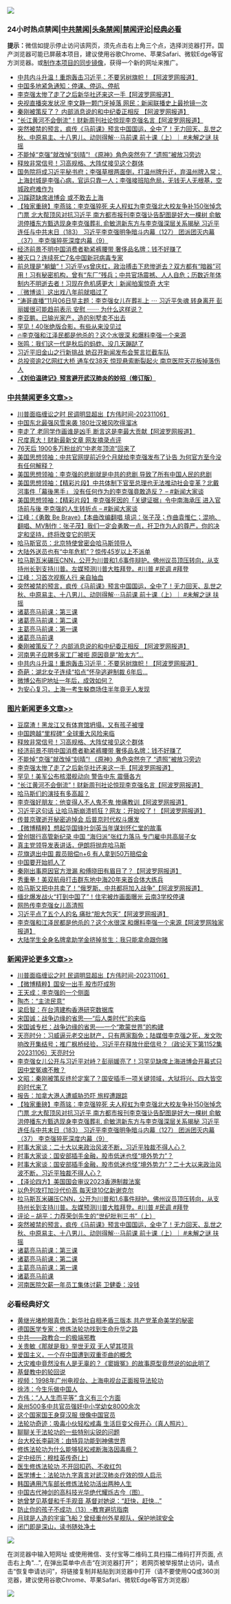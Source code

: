 ![](https://raw.githubusercontent.com/jsvpn/jsproxy/dev/64photo/fqnews-qr.jpg)

<div id="tt">
<h3>24小时热点禁闻|<a href="#%E4%B8%AD%E5%85%B1%E7%A6%81%E9%97%BB%E6%9B%B4%E5%A4%9A%E6%96%87%E7%AB%A0">中共禁闻</a>|<a href="#%E5%9B%BE%E7%89%87%E6%96%B0%E9%97%BB%E6%9B%B4%E5%A4%9A%E6%96%87%E7%AB%A0">头条禁闻</a>|<a href="#%E6%96%B0%E9%97%BB%E8%AF%84%E8%AE%BA%E6%9B%B4%E5%A4%9A%E6%96%87%E7%AB%A0">禁闻评论|<a href="#%E5%BF%85%E7%9C%8B%E7%BB%8F%E5%85%B8%E5%A5%BD%E6%96%87">经典必看</a></h3>
<div><b>提示：</b>微信如提示停止访问该网页，须先点击右上角三个点，选择浏览器打开。国产浏览器可能已屏蔽本项目，建议使用谷歌Chrome、苹果Safari、微软Edge等官方浏览器。或<a href="%E5%88%B6%E4%BD%9Cgit%E7%A6%81%E9%97%BB%E9%95%9C%E5%83%8F.md">制作本项目的同步镜像</a>，获得一个新的网址来推广。</div>
<ul>

<li><a href="/cbnews/20231106/1957449.md">中共内斗升温！重炮轰击习近平：不要另树旗帜！【阿波罗网报道】</a></li>
<li><a href="/cnnews/20231106/1957410.md">中国多地紧急通知：停课、停运、停航</a></li>
<li><a href="/topimagenews/20231106/1957444.md">李克强太惨了走了之后新华社还来这一手【阿波罗网报道】</a></li>
<li><a href="/baitai/20231106/1957497.md">央视直播突发状况 李文静一颗门牙掉落 网民：新闻联播史上最抢镜一次</a></li>
<li><a href="/cbnews/20231106/1957506.md">秦刚被策反了？ 内部消息说的和中纪委正相反 【阿波罗网报道】</a></li>
<li><a href="/topimagenews/20231106/1957393.md">“长江黄河不会倒流”！财新周刊社论惊现李克强名言【阿波罗网报道】</a></li>
<li><a href="/comments/20231106/1957519.md">突然被禁的预言，疯传《马前课》预言中国国运，全中了！无力回天、乱世之秋、中原易主、十八男儿、动则得解⋯马前课 前十课（上）｜ #未解之谜 扶摇</a></li>
<li><a href="/topimagenews/20231106/1957448.md">不能悼“克强”就改悼“刻晴”! 《原神》角色突然夯了 “遗照”被放习旁边</a></li>
<li><a href="/topimagenews/20231107/1957710.md">释放非常信号！习高规格、大阵仗接见这个群体</a></li>
<li><a href="/sohnews/20231106/1957596.md">国务院将成习近平秘书府；李强草根两面倒，打温州牌升迁，弃温州牌入常；上海封城是李强心病，官运只靠一人；李强接班陷危局，无钱无人无根基，空城政府难作为</a></li>
<li><a href="/ssgc/20231106/1957559.md">习蹊跷缺席进博会 或不敢去上海</a></li>
<li><a href="/comments/20231107/1957651.md">【独家重磅】李燕铭：李克强猝死 夫人程虹为李克强北大校友争补150张悼念门票 北大帮顶风对抗习近平 南方都市报刊李克强讣告配图是好大一棵树 俞敏洪停播东方甄选现身李克强葬礼 俞敏洪新东方与李克强深层关系揭秘 习近平连任与中共末日（183） 习近平李克强明争暗斗内幕（127） 团派团灭内幕（37） 李克强猝死深度内幕（9）</a></li>
<li><a href="/topimagenews/20231106/1957583.md">经济前景不明中国消费者勒紧裤腰带 奢侈品名牌：钱不好赚了</a></li>
<li><a href="/baitai/20231107/1957674.md">被灭口？连续死亡7名中国新冠病毒专家</a></li>
<li><a href="/sohnews/20231106/1957397.md">前总理是“躺鎗”！习近平vs曾庆红，政治搏击下悲惨逝去？双方都有“暗器”可用！习有秘密机构，曾有“东厂”残兵；中共官场震撼、人人自危；历数近年体制内不明逝去者！习现在危机感更大｜新闻拍案惊奇 大宇</a></li>
<li><a href="/ssgc/20231106/1957399.md">〖微博谈〗这出戏八年前就唱过了</a></li>
<li><a href="/sohnews/20231106/1957563.md">“涛哥直播”11月06日早主题：李克强女儿在葬礼上 ⋯ 习近平失魂 转身离开 彭丽媛很可能趋前表示 安慰 ⋯⋯ 为什么这样说？</a></li>
<li><a href="/yule/20231106/1957432.md">李亚鹏，已输光家产，造的别墅卖不出去</a></li>
<li><a href="/lifebaike/20231106/1957469.md">罕见！40张绝版合影，有些从来没见过</a></li>
<li><a href="/sohnews/20231106/1957419.md">🔥李克强和江泽民都是他杀的？这个水很深 和爆料李强一个来源</a></li>
<li><a href="/baitai/20231107/1957692.md">张鸣：我们这一代是秋后的蚂蚱、没几天蹦跶了</a></li>
<li><a href="/baitai/20231106/1957502.md">习近平旧金山之行新挑战 她召开新闻发布会誓言拦截车队</a></li>
<li><a href="/baitai/20231106/1957554.md">总投资逾2亿网红大桥 通车仅38天 惊现悬索断裂起火 南京医院天花板掉落伤人</a></li>
<li><b><a href="/comments/20200207/1272816.md" target="_blank">《刘伯温碑记》预言避开武汉肺炎的妙招（修订版）</a></b></li>
</ul>
</div>

<div class="catlist">
<h3><a href="/cbnews/" target="_blank">中共禁闻</a><span><a href="/cbnews/" target="_blank" rel="nofollow">更多文章>></a></span></h3>
<ul>
<li><a href="/comments/20231107/1957822.md" target="_blank">川普面临缠讼之时 民调明显超出【方伟时间-20231106】</a></li>
<li><a href="/cbnews/20231107/1957769.md" target="_blank">中国东北最强风雪来袭 180壮汉被风吹得溜冰</a></li>
<li><a href="/cbnews/20231107/1957733.md" target="_blank">李走了 老同学作画谁是凶手 断言这是李最大贡献【阿波罗网报道】</a></li>
<li><a href="/cbnews/20231107/1957721.md" target="_blank">尺度真大！财新最新文章 网友摘录点评</a></li>
<li><a href="/cbnews/20231107/1957712.md" target="_blank">76天后 1900多万粉丝的“中老年顶流”回来了</a></li>
<li><a href="/cbnews/20231107/1957709.md" target="_blank">美国思想领袖：中共官网提前近9个月就给李克强发布了讣告 为何官方至今没有任何解释？</a></li>
<li><a href="/cbnews/20231107/1957708.md" target="_blank">美国思想领袖：李克强的悲剧就是中共的悲剧 导致了所有中国人民的悲剧</a></li>
<li><a href="/cbnews/20231107/1957707.md" target="_blank">美国思想领袖：【精彩片段】中共体制下官至总理也无法推动社会变革？北戴河事件「幕後黑手」 没有任何作为的李克强竟敢造反？ &#8211; #新闻大家谈</a></li>
<li><a href="/cbnews/20231107/1957693.md" target="_blank">美国思想领袖：【精彩片段】李克强死因的「关键证据」令中南海承压 进入官场前与後 李克强的人生转折点 &#8211; #新闻大家谈</a></li>
<li><a href="/cbnews/20231107/1957632.md" target="_blank">江峰：《勇敢 Be Brave》【本曲改编翻唱 填词：张子茂；作曲袁惟仁；混响、翻唱、MV制作：张子茂】我们一定会勇敢一点，扞卫作为人的尊严，你的决定和坚持，终将改变它的明天</a></li>
<li><a href="/cbnews/20231106/1957618.md" target="_blank">哈马斯官员：北京特使曾密会哈马斯领导人</a></li>
<li><a href="/cbnews/20231106/1957584.md" target="_blank">大陆外送员也有“中年危机”？惊传45岁以上不派单</a></li>
<li><a href="/comments/20231106/1957555.md" target="_blank">拉马斯瓦米碾压CNN，公开为川普和1.6事件辩护。佛州议员顶压转向，从支持州长到支持川普。左媒预测川普大胜拜登。#川普 #民调 #拜登</a></li>
<li><a href="/cbnews/20231106/1957545.md" target="_blank">江峰：习首次视察人行 亲自抽血</a></li>
<li><a href="/comments/20231106/1957519.md" target="_blank">突然被禁的预言，疯传《马前课》预言中国国运，全中了！无力回天、乱世之秋、中原易主、十八男儿、动则得解⋯马前课 前十课（上）｜ #未解之谜 扶摇</a></li>
<li><a href="/comments/20231106/1957518.md" target="_blank">诸葛亮马前课：第三课</a></li>
<li><a href="/comments/20231106/1957517.md" target="_blank">诸葛亮马前课：第二课</a></li>
<li><a href="/comments/20231106/1957516.md" target="_blank">主葛亮马前课：第一课</a></li>
<li><a href="/comments/20231106/1957515.md" target="_blank">诸葛亮马前课</a></li>
<li><a href="/cbnews/20231106/1957506.md" target="_blank">秦刚被策反了？ 内部消息说的和中纪委正相反 【阿波罗网报道】</a></li>
<li><a href="/cbnews/20231106/1957466.md" target="_blank">河南男子应聘多家工厂被拒 原因竟是“脸太方”…</a></li>
<li><a href="/cbnews/20231106/1957449.md" target="_blank">中共内斗升温！重炮轰击习近平：不要另树旗帜！【阿波罗网报道】</a></li>
<li><a href="/cbnews/20231106/1957426.md" target="_blank">奇葩：湖北女子连续“掐点”怀孕逃避制裁 6年后…</a></li>
<li><a href="/cbnews/20231106/1957405.md" target="_blank">微博公布IP地址一年后，成效如何？</a></li>
<li><a href="/cbnews/20231106/1957404.md" target="_blank">为安心复习，上海一考生躲商场住半年竟无人发现</a></li>

</ul>
</div>
<div class="catlist">
<h3><a href="/topimagenews/" target="_blank">图片新闻</a><span><a href="/topimagenews/" target="_blank" rel="nofollow">更多文章>></a></span></h3>
<ul>
<li><a href="/topimagenews/20231107/1957720.md" target="_blank">豆腐渣！黑龙江又有体育馆坍塌，又有孩子被埋</a></li>
<li><a href="/topimagenews/20231107/1957711.md" target="_blank">中国跨越“里程碑” 全球重大风险来临</a></li>
<li><a href="/topimagenews/20231107/1957710.md" target="_blank">释放非常信号！习高规格、大阵仗接见这个群体</a></li>
<li><a href="/topimagenews/20231106/1957583.md" target="_blank">经济前景不明中国消费者勒紧裤腰带 奢侈品名牌：钱不好赚了</a></li>
<li><a href="/topimagenews/20231106/1957448.md" target="_blank">不能悼“克强”就改悼“刻晴”! 《原神》角色突然夯了 “遗照”被放习旁边</a></li>
<li><a href="/topimagenews/20231106/1957444.md" target="_blank">李克强太惨了走了之后新华社还来这一手【阿波罗网报道】</a></li>
<li><a href="/topimagenews/20231106/1957418.md" target="_blank">罕见！美军公布核潜舰动向 警告中东 震慑各方</a></li>
<li><a href="/topimagenews/20231106/1957393.md" target="_blank">“长江黄河不会倒流”！财新周刊社论惊现李克强名言【阿波罗网报道】</a></li>
<li><a href="/topimagenews/20231106/1957302.md" target="_blank">哈马斯们的演技有多高超？</a></li>
<li><a href="/topimagenews/20231105/1957235.md" target="_blank">李克强好朋友：他变得人不人鬼不鬼 惨痛教训【阿波罗网报道】</a></li>
<li><a href="/topimagenews/20231105/1957188.md" target="_blank">习近平这句话 让哈马斯崩溃抓狂？网友：开始咬了！【阿波罗网报道】</a></li>
<li><a href="/topimagenews/20231105/1957158.md" target="_blank">传普京骤逝开秘密追悼会 后普京时代权斗爆发</a></li>
<li><a href="/topimagenews/20231105/1957091.md" target="_blank">【微博精粹】想起华国锋叶剑英当年谋划怀仁堂的故事</a></li>
<li><a href="/topimagenews/20231105/1957054.md" target="_blank">曾创银行高管新纪录 中国 “海归派”张红力落马 专门雇中共高层子女</a></li>
<li><a href="/topimagenews/20231105/1957028.md" target="_blank">真主党领导发表讲话，伊朗将抛弃哈马斯</a></li>
<li><a href="/topimagenews/20231105/1957007.md" target="_blank">花旗退出中国 裁员赔偿n+6 有人拿到50万赔偿金</a></li>
<li><a href="/topimagenews/20231105/1956975.md" target="_blank">中国要开始抓人了</a></li>
<li><a href="/topimagenews/20231104/1956901.md" target="_blank">秦刚出事原因官方泄漏 和傅晓田有眉目了？【阿波罗网报道】</a></li>
<li><a href="/topimagenews/20231104/1956865.md" target="_blank">秀重拳！美双航母打击群东地中海20年来首合体大练兵</a></li>
<li><a href="/topimagenews/20231104/1956668.md" target="_blank">哈马斯又把中共卖了！“俄罗斯、中共都将加入战争”【阿波罗网报道】</a></li>
<li><a href="/topimagenews/20231104/1956667.md" target="_blank">缅北爆发战火“打到中国了”！住宅被炸画面曝光 云南3学校停课</a></li>
<li><a href="/topimagenews/20231104/1956666.md" target="_blank">网热传李克强女儿高清照</a></li>
<li><a href="/topimagenews/20231104/1956665.md" target="_blank">习近平点了五个人的名 痛批“胆大包天”【阿波罗网报道】</a></li>
<li><a href="/topimagenews/20231104/1956664.md" target="_blank">李克强和江泽民都是他杀的？这个水很深 和爆料李强一个来源【阿波罗网独家报道】</a></li>
<li><a href="/topimagenews/20231104/1956663.md" target="_blank">大陆学生全身名牌拿助学金挤掉贫生：我只能拿命跟你赌</a></li>

</ul>
</div>
<div class="catlist">
<h3><a href="/comments/" target="_blank">新闻评论</a><span><a href="/comments/" target="_blank" rel="nofollow">更多文章>></a></span></h3>
<ul>
<li><a href="/comments/20231107/1957822.md" target="_blank">川普面临缠讼之时 民调明显超出【方伟时间-20231106】</a></li>
<li><a href="/comments/20231107/1957820.md" target="_blank">【微博精粹】国安一出手 股市吓成狗</a></li>
<li><a href="/comments/20231107/1957790.md" target="_blank">王天成：李克强的一个侧面</a></li>
<li><a href="/comments/20231107/1957789.md" target="_blank">陶杰：“主流民意”</a></li>
<li><a href="/comments/20231107/1957788.md" target="_blank">梁启智：在台湾建构香港研究数据库</a></li>
<li><a href="/comments/20231107/1957773.md" target="_blank">宋国诚：战争边缘的省思──“后人类时代”的来临</a></li>
<li><a href="/comments/20231107/1957772.md" target="_blank">宋国诚专栏：战争边缘的省思──一个“欺蒙世界”的构建</a></li>
<li><a href="/comments/20231107/1957766.md" target="_blank">天亮时分：习威逼元老交出财产，只有两家豁免；陆媒借李克强之死，发文吹响改开集结号；推广枫桥经验，习近平在释放什麽信号？（政论天下第1152集 20231106）天亮时分</a></li>
<li><a href="/comments/20231107/1957765.md" target="_blank">李克强女儿公开与习近平对峙？彭丽媛亮了！习罕见缺席上海进博会开幕式只因中堂冤魂不散？</a></li>
<li><a href="/comments/20231107/1957747.md" target="_blank">文昭：秦刚被策反终於定案了？国安插手一项关键领域，大狱将兴、四大皆空的时代来了</a></li>
<li><a href="/comments/20231107/1957672.md" target="_blank">报告：加拿大港人遭威胁恐吓 旅程遭跟踪</a></li>
<li><a href="/comments/20231107/1957651.md" target="_blank">【独家重磅】李燕铭：李克强猝死 夫人程虹为李克强北大校友争补150张悼念门票 北大帮顶风对抗习近平 南方都市报刊李克强讣告配图是好大一棵树 俞敏洪停播东方甄选现身李克强葬礼 俞敏洪新东方与李克强深层关系揭秘 习近平连任与中共末日（183） 习近平李克强明争暗斗内幕（127） 团派团灭内幕（37） 李克强猝死深度内幕（9）</a></li>
<li><a href="/comments/20231106/1957615.md" target="_blank">时事大家谈：二十大以来政治风波不断，习近平独裁不得人心？</a></li>
<li><a href="/comments/20231106/1957614.md" target="_blank">时事大家谈：国安部插手金融，股市低迷也怪“境外势力”？</a></li>
<li><a href="/comments/20231106/1957593.md" target="_blank">时事大家谈：国安部插手金融，股市低迷也怪“境外势力”？二十大以来政治风波不断，习近平独裁不得人心？</a></li>
<li><a href="/comments/20231106/1957590.md" target="_blank">【泽论四方】美国国会审议2023香港制裁法案</a></li>
<li><a href="/comments/20231106/1957568.md" target="_blank">以色列攻打加沙代价高 每天烧10亿新谢克尔</a></li>
<li><a href="/comments/20231106/1957555.md" target="_blank">拉马斯瓦米碾压CNN，公开为川普和1.6事件辩护。佛州议员顶压转向，从支持州长到支持川普。左媒预测川普大胜拜登。#川普 #民调 #拜登</a></li>
<li><a href="/comments/20231106/1957521.md" target="_blank">评论 &#8211; 胡平：力荐荣剑先生的“世纪批判三书”（上）</a></li>
<li><a href="/comments/20231106/1957519.md" target="_blank">突然被禁的预言，疯传《马前课》预言中国国运，全中了！无力回天、乱世之秋、中原易主、十八男儿、动则得解⋯马前课 前十课（上）｜ #未解之谜 扶摇</a></li>
<li><a href="/comments/20231106/1957518.md" target="_blank">诸葛亮马前课：第三课</a></li>
<li><a href="/comments/20231106/1957517.md" target="_blank">诸葛亮马前课：第二课</a></li>
<li><a href="/comments/20231106/1957516.md" target="_blank">主葛亮马前课：第一课</a></li>
<li><a href="/comments/20231106/1957515.md" target="_blank">诸葛亮马前课</a></li>
<li><a href="/comments/20231106/1957509.md" target="_blank">河南医院欠薪一年员工集体讨薪 卫健委：没钱</a></li>

</ul>
</div>

<div class="catlist">
<h3>必看经典好文</h3>
<ul>
<li><a href="/lifebaike/20180921/1001174.md" target="_blank">黄继光堵枪眼真伪：新华社自相矛盾三版本 共产党革命美学的秘密</a></li>
<li><a href="/comments/20200607/783186.md" target="_blank">德国医学专家：修炼法轮功找到生命升华之路</a></li>
<li><a href="/comments/20220331/1712636.md" target="_blank">中共——政教合一的极端邪教</a></li>
<li><a href="/topimagenews/20170331/738673.md" target="_blank">关贵敏《那就是我》举世无双 无人望其项背</a></li>
<li><a href="/comments/20210802/1598599.md" target="_blank">爱国主义，一个在中国遭到双重歪曲的概念</a></li>
<li><a href="/lifebaike/20210511/1544066.md" target="_blank">大灾难中竟然没有人是无辜的？《窦娥冤》的故事原型竟然说的如此明了</a></li>
<li><a href="/comments/20220503/1727726.md" target="_blank">基督教中的轮回说</a></li>
<li><a href="/topimagenews/20180331/921716.md" target="_blank">视频：1998年广州电视台、上海电视台正面报导法轮功</a></li>
<li><a href="/renquan/minyun/20200819/1391988.md" target="_blank">徐沛：今生乐做中国人</a></li>
<li><a href="/comments/20200720/1363377.md" target="_blank">方伟：“人人生而平等” 含义有三个方面</a></li>
<li><a href="/comments/20200704/783272.md" target="_blank">泉州500多中共官员强奸中小学幼女8000余次</a></li>
<li><a href="/bannedvideo/20220606/1742248.md" target="_blank">这个国家国王身穿汉服 很像中国官员</a></li>
<li><a href="/comments/20220506/1729215.md" target="_blank">法轮功奇迹：吸毒小伙轻松戒毒 生活巨变父母开心（真人照片）</a></li>
<li><a href="/comments/20190417/1114875.md" target="_blank">聊聊关于法轮功的一些特别尖锐的问题</a></li>
<li><a href="/aomi/life/20141109/310549.md" target="_blank">台大校长李嗣涔：由特异功能到神佛世界</a></li>
<li><a href="/cbnews/20220601/1740227.md" target="_blank">修炼法轮功为什么能够轻松戒断海洛因毒瘾？</a></li>
<li><a href="/tculture/xiulian/20151104/467495.md" target="_blank">定中经历：穆桂英传奇(上)</a></li>
<li><a href="/cbnews/20211114/1652055.md" target="_blank">医生修炼法轮功 不开回扣药、不收红包</a></li>
<li><a href="/comments/20200820/1382989.md" target="_blank">医学博士：法轮功九字真言对武汉肺炎疗效的惊人启示</a></li>
<li><a href="/cbnews/20220922/1787482.md" target="_blank">韩国通用汽车部长修炼法轮功活出两种人生</a></li>
<li><a href="/comments/20220403/1714124.md" target="_blank">中国古代神剑的高科技光华绝代耀烁古今（图）</a></li>
<li><a href="/cnnews/20210420/1529760.md" target="_blank">她曾梦见基督和千手观音 基督对她说：“赶快，赶快…”</a></li>
<li><a href="/comments/20230930/1940691.md" target="_blank">防止你的孩子不成功（13）-教育避坑指南</a></li>
<li><a href="/comments/20200712/1359456.md" target="_blank">月球是人造的宇宙飞船？曾经重创外星舰队，保护地球安全</a></li>
<li><a href="/tculture/20200803/1373949.md" target="_blank">闭门即是深山，读书随处净土</a></li>

</ul>
</div>

![](https://raw.githubusercontent.com/jsvpn/jsproxy/dev/64photo/fqnews-qr.jpg)

在浏览器中输入短网址 或使用微信、支付宝等二维码工具扫描二维码打开页面, 点击右上角"...", 在弹出菜单中点击“在浏览器打开”； 若网页被举报禁止访问，请点击“恢复申请访问”，将链接复制并粘贴到浏览器中打开（请不要使用QQ或360浏览器，建议使用谷歌Chrome、苹果Safari、微软Edge等官方浏览器）

![](https://raw.githubusercontent.com/jsvpn/jsproxy/dev/64photo/wx.jpg)